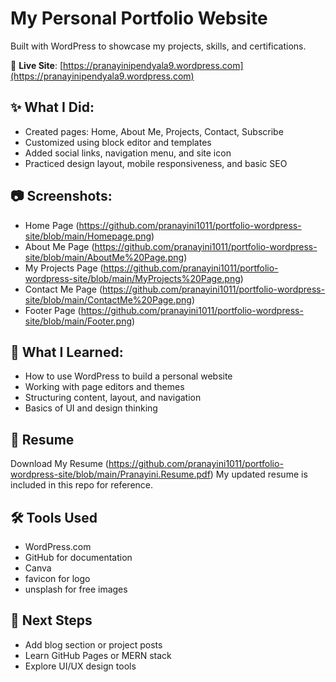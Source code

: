 # My Personal Portfolio Website

Built with WordPress to showcase my projects, skills, and certifications.

📌 **Live Site**: [https://pranayinipendyala9.wordpress.com](https://pranayinipendyala9.wordpress.com)

## ✨ What I Did:
- Created pages: Home, About Me, Projects, Contact, Subscribe
- Customized using block editor and templates
- Added social links, navigation menu, and site icon
- Practiced design layout, mobile responsiveness, and basic SEO

## 📷 Screenshots:
- Home Page (https://github.com/pranayini1011/portfolio-wordpress-site/blob/main/Homepage.png)
- About Me Page (https://github.com/pranayini1011/portfolio-wordpress-site/blob/main/AboutMe%20Page.png)
- My Projects Page (https://github.com/pranayini1011/portfolio-wordpress-site/blob/main/MyProjects%20Page.png)
- Contact Me Page (https://github.com/pranayini1011/portfolio-wordpress-site/blob/main/ContactMe%20Page.png)
- Footer Page (https://github.com/pranayini1011/portfolio-wordpress-site/blob/main/Footer.png)

## 🧠 What I Learned:
- How to use WordPress to build a personal website
- Working with page editors and themes
- Structuring content, layout, and navigation
- Basics of UI and design thinking

## 📄 Resume
Download My Resume (https://github.com/pranayini1011/portfolio-wordpress-site/blob/main/Pranayini.Resume.pdf)
My updated resume is included in this repo for reference.

## 🛠️ Tools Used
- WordPress.com
- GitHub for documentation
- Canva
- favicon for logo
- unsplash for free images

## 🚀 Next Steps
- Add blog section or project posts
- Learn GitHub Pages or MERN stack
- Explore UI/UX design tools
